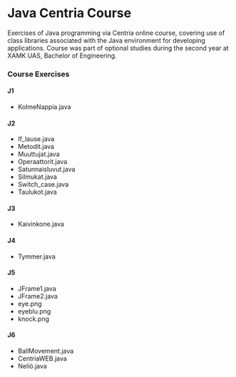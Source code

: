 # Java Centria Course

Exercises of Java programming via Centria online course, covering use of class libraries associated with the Java environment for developing applications. Course was part of optional studies during the second year at XAMK UAS, Bachelor of Engineering.

### Course Exercises
#### J1
  - KolmeNappia.java
#### J2

- If_lause.java
- Metodit.java
- Muuttujat.java
- Operaattorit.java
- Satunnaisluvut.java
- Silmukat.java
- Switch_case.java
- Taulukot.java
#### J3
- Kaivinkone.java
#### J4
  - Tymmer.java
#### J5
- JFrame1.java
- JFrame2.java
- eye.png
- eyeblu.png
- knock.png
#### J6
- BallMovement.java
- CentriaWEB.java
- Neliö.java
